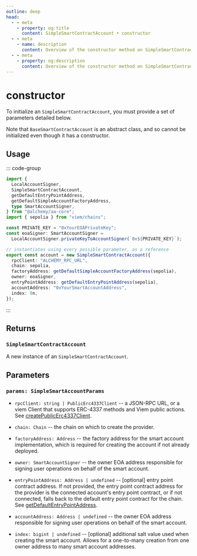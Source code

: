 ```yaml
---
outline: deep
head:
  - - meta
    - property: og:title
      content: SimpleSmartContractAccount • constructor
  - - meta
    - name: description
      content: Overview of the constructor method on SimpleSmartContractAccount in aa-core
  - - meta
    - property: og:description
      content: Overview of the constructor method on SimpleSmartContractAccount in aa-core
---
```


# constructor

To initialize an `SimpleSmartContractAccount`, you must provide a set of parameters detailed below.

Note that `BaseSmartContractAccount` is an abstract class, and so cannot be initialized even though it has a constructor.

## Usage

::: code-group

```ts [example.ts]
import {
  LocalAccountSigner,
  SimpleSmartContractAccount,
  getDefaultEntryPointAddress,
  getDefaultSimpleAccountFactoryAddress,
  type SmartAccountSigner,
} from "@alchemy/aa-core";
import { sepolia } from "viem/chains";

const PRIVATE_KEY = "0xYourEOAPrivateKey";
const eoaSigner: SmartAccountSigner =
  LocalAccountSigner.privateKeyToAccountSigner(`0x${PRIVATE_KEY}`);

// instantiates using every possible parameter, as a reference
export const account = new SimpleSmartContractAccount({
  rpcClient: "ALCHEMY_RPC_URL",
  chain: sepolia,
  factoryAddress: getDefaultSimpleAccountFactoryAddress(sepolia),
  owner: eoaSigner,
  entryPointAddress: getDefaultEntryPointAddress(sepolia),
  accountAddress: "0xYourSmartAccountAddress",
  index: 0n,
});
```

:::

## Returns

### `SimpleSmartContractAccount`

A new instance of an `SimpleSmartContractAccount`.

## Parameters

### `params: SimpleSmartAccountParams`

- `rpcClient: string | PublicErc4337Client` -- a JSON-RPC URL, or a viem Client that supports ERC-4337 methods and Viem public actions. See [createPublicErc4337Client](/packages/aa-core/client/createPublicErc4337Client.md).

- `chain: Chain` -- the chain on which to create the provider.

- `factoryAddress: Address` -- the factory address for the smart account implementation, which is required for creating the account if not already deployed.

- `owner: SmartAccountSigner` -- the owner EOA address responsible for signing user operations on behalf of the smart account.

- `entryPointAddress: Address | undefined` -- [optional] entry point contract address. If not provided, the entry point contract address for the provider is the connected account's entry point contract, or if not connected, falls back to the default entry point contract for the chain. See [getDefaultEntryPointAddress](/packages/aa-core/utils/getDefaultEntryPointAddress.html#getdefaultentrypointaddress).

- `accountAddress: Address | undefined` -- the owner EOA address responsible for signing user operations on behalf of the smart account.

- `index: bigint | undefined` -- [optional] additional salt value used when creating the smart account. Allows for a one-to-many creation from one owner address to many smart account addresses.
